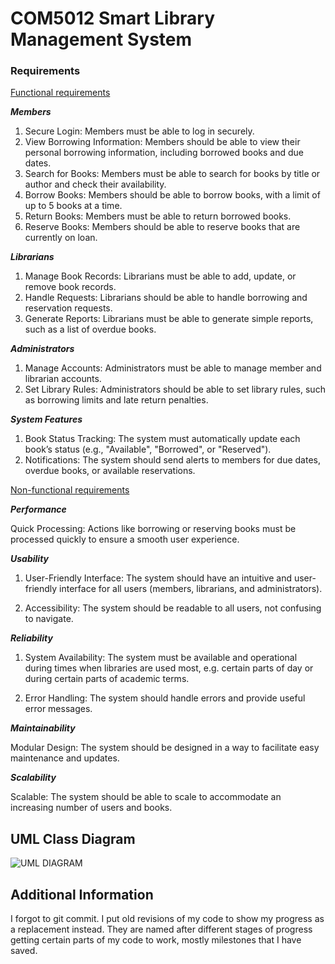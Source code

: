 # COM5012 Smart Library Management System

### Requirements

<u>Functional requirements</u>

***Members***
1. Secure Login: Members must be able to log in securely.
2. View Borrowing Information: Members should be able to view their personal borrowing information, including borrowed books and due dates.
3. Search for Books: Members must be able to search for books by title or author and check their availability.
4. Borrow Books: Members should be able to borrow books, with a limit of up to 5 books at a time.
5. Return Books: Members must be able to return borrowed books.
6. Reserve Books: Members should be able to reserve books that are currently on loan.

***Librarians***
1. Manage Book Records: Librarians must be able to add, update, or remove book records.
2. Handle Requests: Librarians should be able to handle borrowing and reservation requests.
3. Generate Reports: Librarians must be able to generate simple reports, such as a list of overdue books.

***Administrators***
1. Manage Accounts: Administrators must be able to manage member and librarian accounts.
2. Set Library Rules: Administrators should be able to set library rules, such as borrowing limits and late return penalties.

***System Features***
1. Book Status Tracking: The system must automatically update each book’s status (e.g., "Available", "Borrowed", or "Reserved").
2. Notifications: The system should send alerts to members for due dates, overdue books, or available reservations.

<u>Non-functional requirements</u>

***Performance***

Quick Processing: Actions like borrowing or reserving books must be processed quickly to ensure a smooth user experience.

***Usability***
1. User-Friendly Interface: The system should have an intuitive and user-friendly interface for all users (members, librarians, and administrators).

2. Accessibility: The system should be readable to all users, not confusing to navigate.

***Reliability***
1. System Availability: The system must be available and operational during times when libraries are used most, e.g. certain parts of day or during certain parts of academic terms.

2. Error Handling: The system should handle errors and provide useful error messages.

***Maintainability***

Modular Design: The system should be designed in a way to facilitate easy maintenance and updates.

***Scalability***

Scalable: The system should be able to scale to accommodate an increasing number of users and books.

## UML Class Diagram

![UML DIAGRAM](https://github.com/user-attachments/assets/77a1412f-312e-45e1-aff2-3fe19db5dcc6)

## Additional Information

I forgot to git commit. I put old revisions of my code to show my progress as a replacement instead. They are named after different stages of progress getting certain parts of my code to work, mostly milestones that I have saved.


